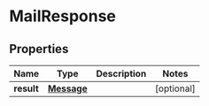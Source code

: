

# MailResponse


## Properties

| Name | Type | Description | Notes |
|------------ | ------------- | ------------- | -------------|
|**result** | [**Message**](Message.md) |  |  [optional] |



